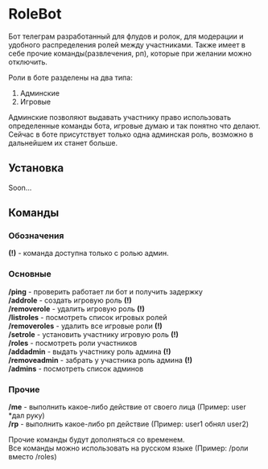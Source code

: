 # RoleBot
Бот телеграм разработанный для флудов и ролок, для модерации и удобного распределения ролей между участниками. Также имеет в себе прочие команды(развлечения, рп), которые при желании можно отключить.

Роли в боте разделены на два типа:
1. Админские
2. Игровые

Админские позволяют выдавать участнику право использовать определенные команды бота, игровые думаю и так понятно что делают. Сейчас в боте присутствует только одна админская роль, возможно в дальнейшем их станет больше.
## Установка
Soon...

## Команды
### Обозначения
**(!)** - команда доступна только с ролью админ.

### Основные
**/ping** - проверить работает ли бот и получить задержку  
**/addrole** - создать игровую роль **(!)**  
**/removerole** - удалить игровую роль **(!)**  
**/listroles** - посмотреть список игровых ролей  
**/removeroles** - удалить все игровые роли **(!)**  
**/setrole** - установить участнику игровую роль **(!)**  
**/roles** - посмотреть роли участников  
**/addadmin** - выдать участнику роль админа **(!)**  
**/removeadmin** - забрать у участника роль админа  **(!)**  
**/admins** - посмотреть список админов 

### Прочие
**/me** - выполнить какое-либо действие от своего лица (Пример: user *дал руку)  
**/rp** - выполнить какое-либо рп действие (Пример: user1 обнял user2)  

Прочие команды будут дополняться со временем.  
Все команды можно использовать на русском языке (Пример: /роли вместо /roles)
